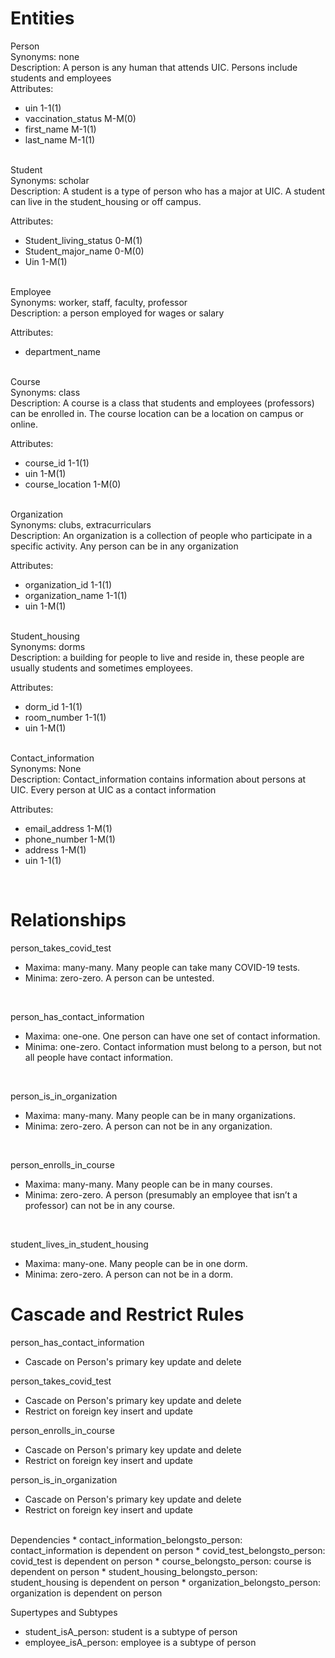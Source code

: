 # Entities

Person <br>
Synonyms: none <br>
Description: A person is any human that attends UIC. Persons include students and employees <br>
Attributes: 
* uin 1-1(1)
* vaccination_status M-M(0)
* first_name M-1(1)
* last_name M-1(1)

<br>
Student<br>
Synonyms: scholar<br>
Description: A student is a type of person who has a major at UIC. A student can live in the student_housing or off campus.

Attributes: 
* Student_living_status 0-M(1)
* Student_major_name 0-M(0)
* Uin 1-M(1)

<br>
Employee<br>
Synonyms: worker, staff, faculty, professor<br>
Description: a person employed for wages or salary<br>

Attributes:
* department_name

<br>
Course<br>
Synonyms: class<br>
Description: A course is a class that students and employees (professors) can be enrolled in. The course location can be a location on campus or online.<br>

Attributes:
* course_id 1-1(1)
* uin 1-M(1)
* course_location 1-M(0)
<br>
Organization<br>
Synonyms: clubs, extracurriculars<br>
Description: An organization is a collection of people who participate in a specific activity. Any person can be in any organization <br>

Attributes:
* organization_id 1-1(1)
* organization_name 1-1(1)
* uin 1-M(1)
<br>
Student_housing<br>
Synonyms: dorms<br>
Description: a building for people to live and reside in, these people are usually students and sometimes employees. <br>

Attributes:
* dorm_id 1-1(1)
* room_number 1-1(1)
* uin 1-M(1)
<br>
Contact_information<br>
Synonyms: None<br>
Description: Contact_information contains information about persons at UIC. Every person at UIC as a contact information<br>

Attributes:
* email_address 1-M(1)
* phone_number 1-M(1)
* address 1-M(1)
* uin 1-1(1)

 <br>
 
# Relationships

person_takes_covid_test
* Maxima: many-many. Many people can take many COVID-19 tests.
* Minima: zero-zero. A person can be untested.
<br>

person_has_contact_information
* Maxima: one-one. One person can have one set of contact information.
* Minima: one-zero. Contact information must belong to a person, but not all people have contact information.
<br>

person_is_in_organization
* Maxima: many-many. Many people can be in many organizations.
* Minima: zero-zero. A person can not be in any organization.
<br>

person_enrolls_in_course
* Maxima: many-many. Many people can be in many courses.
* Minima: zero-zero. A person (presumably an employee that isn’t a professor) can not be in any course.
<br>

student_lives_in_student_housing
* Maxima: many-one. Many people can be in one dorm.
* Minima: zero-zero. A person can not be in a dorm.

# Cascade and Restrict Rules
person_has_contact_information
* Cascade on Person's primary key update and delete 

person_takes_covid_test
* Cascade on Person's primary key update and delete 
* Restrict on foreign key insert and update 

person_enrolls_in_course
* Cascade on Person's primary key update and delete 
* Restrict on foreign key insert and update 

person_is_in_organization
* Cascade on Person's primary key update and delete 
* Restrict on foreign key insert and update 

<br>
Dependencies
* contact_information_belongsto_person: contact_information is dependent on person
* covid_test_belongsto_person: covid_test is dependent on person
* course_belongsto_person: course is dependent on person
* student_housing_belongsto_person: student_housing is dependent on person
* organization_belongsto_person: organization is dependent on person

Supertypes and Subtypes
* student_isA_person: student is a subtype of person
* employee_isA_person: employee is a subtype of person



